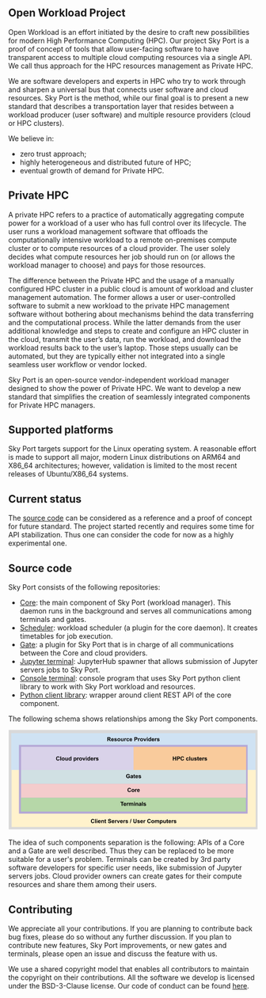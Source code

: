 ## Open Workload Project

Open Workload is an effort initiated by the desire to craft new possibilities for modern High Performance Computing (HPC). Our project Sky Port is a proof of concept of tools that allow user-facing software to have transparent access to multiple cloud computing resources via a single API. We call thus approach for the HPC resources management as Private HPC.

We are software developers and experts in HPC who try to work through and sharpen a universal bus that connects user software and cloud resources. Sky Port is the method, while our final goal is to present a new standard that describes a transportation layer that resides between a workload producer (user software) and multiple resource providers (cloud or HPC clusters).

We believe in:
* zero trust approach;
* highly heterogeneous and distributed future of HPC;
* eventual growth of demand for Private HPC.

## Private HPC

A private HPC refers to a practice of automatically aggregating compute power for a workload of a user who has full control over its lifecycle. The user runs a workload management software that offloads the computationally intensive workload to a remote on-premises compute cluster or to compute resources of a cloud provider. The user solely decides what compute resources her job should run on (or allows the workload manager to choose) and pays for those resources. 

The difference between the Private HPC and the usage of a manually configured HPC cluster in a public cloud is amount of workload and cluster management automation. The former allows a user or user-controlled software to submit a new workload to the private HPC management software without bothering about mechanisms behind the data transferring and the computational process. While the latter demands from the user additional knowledge and steps to create and configure an HPC cluster in the cloud, transmit the user’s data, run the workload, and download the workload results back to the user’s laptop. Those steps usually can be automated, but they are typically either not integrated into a single seamless user workflow or vendor locked. 

Sky Port is an open-source vendor-independent workload manager designed to show the power of Private HPC. We want to develop a new standard that simplifies the creation of seamlessly integrated components for Private HPC managers.

## Supported platforms

Sky Port targets support for the Linux operating system. A reasonable effort is made to support all major, modern Linux distributions on ARM64 and X86_64 architectures; however, validation is limited to the most recent releases of Ubuntu/X86_64 systems.

## Current status

The [source code](https://github.com/openworkload) can be considered as a reference and a proof of concept for future standard. The project started recently and requires some time for API stabilization. Thus one can consider the code for now as a highly experimental one.

## Source code

Sky Port consists of the following repositories:
* [Core](https://github.com/openworkload/swm-core): the main component of Sky Port (workload manager). This daemon runs in the background and serves all communications among terminals and gates.
* [Scheduler](https://github.com/openworkload/swm-sched): workload scheduler (a plugin for the core daemon). It creates timetables for job execution.
* [Gate](https://github.com/openworkload/swm-cloud-gate): a plugin for Sky Port that is in charge of all communications between the Core and cloud providers.
* [Jupyter terminal](https://github.com/openworkload/swm-jupyter-term): JupyterHub spawner that allows submission of Jupyter servers jobs to Sky Port. 
* [Console terminal](https://github.com/openworkload/swm-console-term): console program that uses Sky Port python client library to work with Sky Port workload and resources.
* [Python client library](https://github.com/openworkload/swm-python-client): wrapper around client REST API of the core component.

The following schema shows relationships among the Sky Port components.

![schema](./images/skyport_schema.png)

The idea of such components separation is the following: APIs of a Core and a Gate are well described. Thus they can be replaced to be more suitable for a user's problem. Terminals can be created by 3rd party software developers for specific user needs, like submission of Jupyter servers jobs. Cloud provider owners can create gates for their compute resources and share them among their users.

## Contributing

We appreciate all your contributions. If you are planning to contribute back bug fixes, please do so without any further discussion. If you plan to contribute new features, Sky Port improvements, or new gates and terminals, please open an issue and discuss the feature with us.

We use a shared copyright model that enables all contributors to maintain the copyright on their contributions. All the software we develop is licensed under the BSD-3-Clause license. Our code of conduct can be found [here](https://github.com/openworkload/swm-core/blob/master/CODE_OF_CONDUCT.md).
